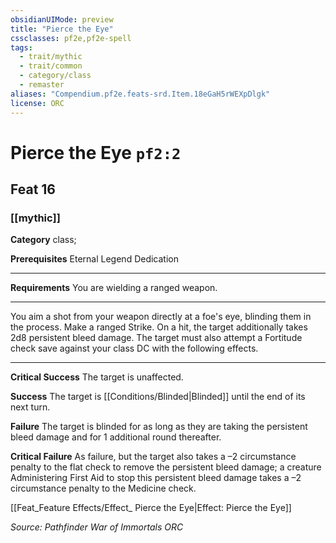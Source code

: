 ```yaml
---
obsidianUIMode: preview
title: "Pierce the Eye"
cssclasses: pf2e,pf2e-spell
tags:
  - trait/mythic
  - trait/common
  - category/class
  - remaster
aliases: "Compendium.pf2e.feats-srd.Item.18eGaH5rWEXpDlgk"
license: ORC
---
```

# Pierce the Eye `pf2:2`
## Feat 16
### [[mythic]]

**Category** class; 



**Prerequisites** Eternal Legend Dedication
* * *
**Requirements** You are wielding a ranged weapon.

* * *

You aim a shot from your weapon directly at a foe's eye, blinding them in the process. Make a ranged Strike. On a hit, the target additionally takes 2d8 persistent bleed damage. The target must also attempt a Fortitude check save against your class DC with the following effects.

* * *

**Critical Success** The target is unaffected.

**Success** The target is [[Conditions/Blinded|Blinded]] until the end of its next turn.

**Failure** The target is blinded for as long as they are taking the persistent bleed damage and for 1 additional round thereafter.

**Critical Failure** As failure, but the target also takes a –2 circumstance penalty to the flat check to remove the persistent bleed damage; a creature Administering First Aid to stop this persistent bleed damage takes a –2 circumstance penalty to the Medicine check.

[[Feat_Feature Effects/Effect_ Pierce the Eye|Effect: Pierce the Eye]]

*Source: Pathfinder War of Immortals*
*ORC*